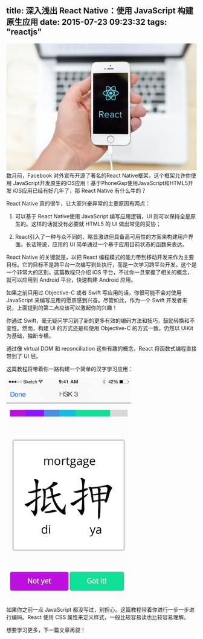 title: 深入浅出 React Native：使用 JavaScript 构建原生应用
date: 2015-07-23 09:23:32
tags: "reactjs"
---
![genie.github.io](/assets/41.jpg)
数月前，Facebook 对外宣布开源了著名的React Native框架，这个框架允许你使用 JavaScript开发原生的iOS应用！基于PhoneGap使用JavaScript和HTML5开发 iOS应用已经有好几年了，那 React Native 有什么牛的？
<!--more--> 
React Native 真的很牛，让大家兴奋异常的主要原因有两点：

1. 可以基于 React Native使用 JavaScript 编写应用逻辑，UI 则可以保持全是原生的。这样的话就没有必要就 HTML5 的 UI 做出常见的妥协；

2. React引入了一种与众不同的、略显激进但具备高可用性的方案来构建用户界面。长话短说，应用的 UI 简单通过一个基于应用目前状态的函数来表达。

React Native 的关键就是，以把 React 编程模式的能力带到移动开发来作为主要目标。它的目标不是跨平台一次编写到处执行，而是一次学习跨平台开发。这个是一个非常大的区别。这篇教程只介绍 iOS 平台，不过你一旦掌握了相关的概念，就可以应用到 Android 平台，快速构建 Android 应用。

如果之前只用过 Objective-C 或者 Swift 写应用的话，你很可能不会对使用 JavaScript 来编写应用的愿景感到兴奋。尽管如此，作为一个 Swift 开发者来说，上面提到的第二点应该可以激起你的兴趣！

你通过 Swift，毫无疑问学习到了新的更多有效的编码方法和技巧，鼓励转换和不变性。然而，构建 UI 的方式还是和使用 Objective-C 的方式一致。仍然以 UIKit 为基础，独断专横。

通过像 virtual DOM 和 reconciliation 这些有趣的概念，React 将函数式编程直接带到了 UI 层。

这篇教程将带着你一路构建一个简单的汉字学习应用：

![genie.github.io](/assets/42.png)

如果你之前一点 JavaScript 都没写过，别担心。这篇教程带着你进行一步一步进行编码。React 使用 CSS 属性来定义样式，一般比较容易读也比较容易理解。

想要学习更多，下一篇文章再叙！



